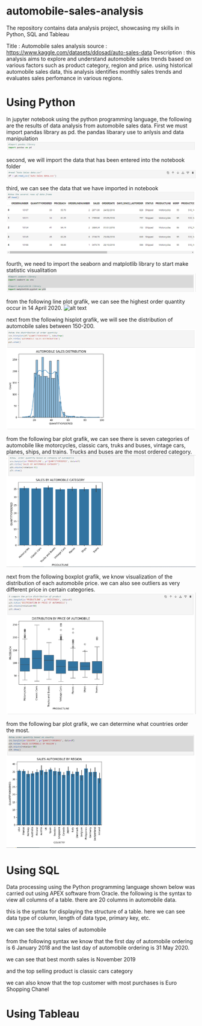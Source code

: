 # automobile-sales-analysis
The repository contains data analysis project, showcasing my skills in Python, SQL and Tableau

 Title       : Automobile sales analysis
 source      : https://www.kaggle.com/datasets/ddosad/auto-sales-data
 Description : this analysis aims to explore and understand automobile sales trends based on various factors such as product category, region and price. 
               using historical automobile sales data, this analysis identifies monthly sales trends and evaluates sales perfomance in various regions.

# Using Python 
In  jupyter notebook using the python programming language, the following are the results of data analysis from automobile sales data. 
First we must import pandas library as pd. the pandas libarary use to anlysis and data manipulation
![alt text](https://github.com/morita-sirait/automobile-sales-analysis/blob/main/image/notebook_import%20pandas%20libraray.PNG?raw=true)

second, we will import the data that has been entered into the notebook folder
![alt text](https://github.com/morita-sirait/automobile-sales-analysis/blob/main/image/notebook_read%20data.PNG?raw=true)

third, we can see the data that we have imported in notebook 
![alt text](https://github.com/morita-sirait/automobile-sales-analysis/blob/main/image/notebook_show%20data%20frame.PNG?raw=true)

fourth, we need to import the seaborn and matplotlib library to start make statistic visualitation
![alt text](https://github.com/morita-sirait/automobile-sales-analysis/blob/main/image/notebook_import%20seaborn%20and%20matplotlib%20library.PNG?raw=true)

from the following line plot grafik, we can see the highest order quantity occur in 14 April 2020.
![alt text](?raw=true)

next from the following hisplot grafik, we will see the distribution of automobile sales between 150-200. 
![alt text](https://github.com/morita-sirait/automobile-sales-analysis/blob/main/image/notebook_show%20grafik%20automobile%20sales%20distribution.PNG?raw=true)

from the following bar plot grafik, we can see there is seven categories of automobile like motorcycles, classic cars, truks and buses, vintage cars, planes, ships, and trains. 
Trucks and buses are the most ordered category.
![alt text](https://github.com/morita-sirait/automobile-sales-analysis/blob/main/image/notebook_show%20grafik%20sales%20by%20automobile%20category.PNG?raw=true)

next from the following boxplot grafik, we know visualization of the distribution of each automobile price. 
we can also see outliers as very different price in certain categories. 
![alt text](https://github.com/morita-sirait/automobile-sales-analysis/blob/main/image/notebook_show%20grafik%20distribution%20by%20price%20of%20automobile.PNG?raw=true)

from the following bar plot grafik, we can determine what countries order the most. 
![alt text](https://github.com/morita-sirait/automobile-sales-analysis/blob/main/image/notebook_show%20grafik%20sales%20automobile%20by%20region.PNG?raw=true)




# Using SQL 
Data processing using the Python programming language shown below was carried out using APEX software from Oracle. 
the following is the syntax to view all columns of a table. there are 20 columns in automobile data. 

this is the syntax for displaying the structure of a table. 
here we can see data type of column, length of data type, primary key, etc. 

we can see the total sales of automobile 

from the following syntax we know that the first day of automobile ordering is 6 January 2018 and the last day of automobile ordering is 31 May 2020. 

we can see that best month sales is November 2019 

and the top selling product is classic cars category

we can also know that the top customer with most purchases is Euro Shopping Chanel



# Using Tableau 

